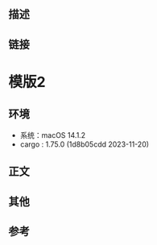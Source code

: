 ## 描述

## 链接


# 模版2

## 环境
- 系统：macOS 14.1.2
- cargo : 1.75.0 (1d8b05cdd 2023-11-20)
## 正文
## 其他
## 参考

